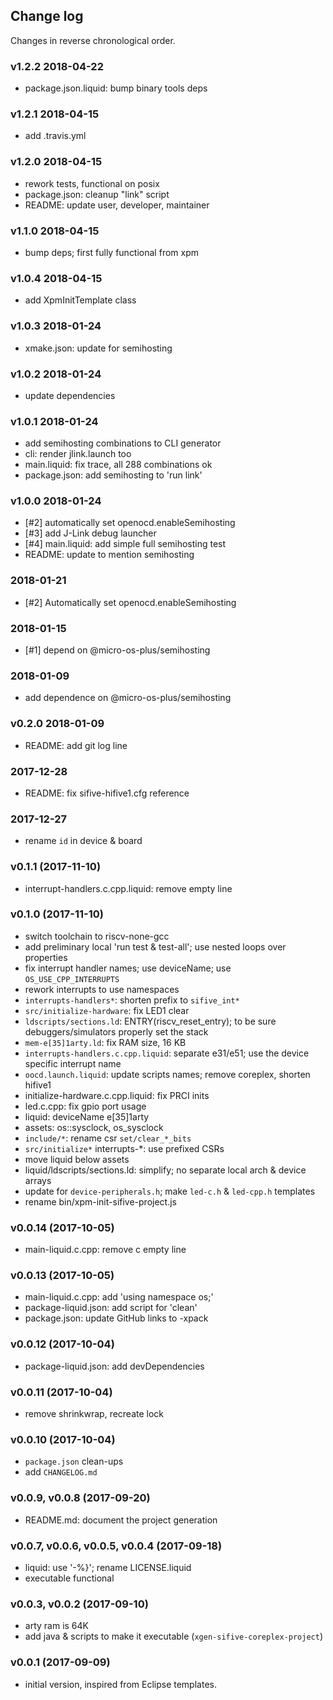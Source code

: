 ## Change log

Changes in reverse chronological order.

### v1.2.2 2018-04-22

- package.json.liquid: bump binary tools deps

### v1.2.1 2018-04-15

- add .travis.yml

### v1.2.0 2018-04-15

- rework tests, functional on posix
- package.json: cleanup "link" script
- README: update user, developer, maintainer

### v1.1.0 2018-04-15

- bump deps; first fully functional from xpm

### v1.0.4 2018-04-15

- add XpmInitTemplate class

### v1.0.3 2018-01-24

- xmake.json: update for semihosting

### v1.0.2 2018-01-24

- update dependencies

### v1.0.1 2018-01-24

- add semihosting combinations to CLI generator
- cli: render jlink.launch too
- main.liquid: fix trace, all 288 combinations ok
- package.json: add semihosting to 'run link'

### v1.0.0 2018-01-24

- [#2] automatically set openocd.enableSemihosting
- [#3] add J-Link debug launcher
- [#4] main.liquid: add simple full semihosting test
- README: update to mention semihosting

### 2018-01-21 

- [#2] Automatically set openocd.enableSemihosting

### 2018-01-15

- [#1] depend on @micro-os-plus/semihosting

### 2018-01-09

- add dependence on @micro-os-plus/semihosting

### v0.2.0 2018-01-09 

- README: add git log line

### 2017-12-28 

- README: fix sifive-hifive1.cfg reference

### 2017-12-27

- rename `id` in device & board

### v0.1.1 (2017-11-10)

- interrupt-handlers.c.cpp.liquid: remove empty line

### v0.1.0 (2017-11-10)

- switch toolchain to riscv-none-gcc
- add preliminary local 'run test & test-all'; use nested loops over properties
- fix interrupt handler names; use deviceName; use `OS_USE_CPP_INTERRUPTS`
- rework interrupts to use namespaces
- `interrupts-handlers*`: shorten prefix to `sifive_int*`
- `src/initialize-hardware`: fix LED1 clear
- `ldscripts/sections.ld`: ENTRY(riscv_reset_entry); to be sure debuggers/simulators properly set the stack
- `mem-e[35]1arty.ld`: fix RAM size, 16 KB
- `interrupts-handlers.c.cpp.liquid`: separate e31/e51; use the device specific interrupt name
- `oocd.launch.liquid`: update scripts names; remove coreplex, shorten hifive1
- initialize-hardware.c.cpp.liquid: fix PRCI inits
- led.c.cpp: fix gpio port usage
- liquid: deviceName e[35]1arty
- assets: os::sysclock, os_sysclock
- `include/*`: rename csr `set/clear_*_bits`
- `src/initialize*` interrupts-*: use prefixed CSRs
- move liquid below assets
- liquid/ldscripts/sections.ld: simplify; no separate local arch & device arrays
- update for `device-peripherals.h`; make `led-c.h` & `led-cpp.h` templates
- rename bin/xpm-init-sifive-project.js

### v0.0.14 (2017-10-05)

- main-liquid.c.cpp: remove c empty line

### v0.0.13 (2017-10-05)

- main-liquid.c.cpp: add 'using namespace os;'
- package-liquid.json: add script for 'clean'
- package.json: update GitHub links to -xpack

### v0.0.12 (2017-10-04)

- package-liquid.json: add devDependencies

### v0.0.11 (2017-10-04)

- remove shrinkwrap, recreate lock

### v0.0.10 (2017-10-04)

- `package.json` clean-ups
- add `CHANGELOG.md`

### v0.0.9, v0.0.8 (2017-09-20)

- README.md: document the project generation

### v0.0.7, v0.0.6, v0.0.5, v0.0.4 (2017-09-18)

- liquid: use '-%}'; rename LICENSE.liquid
- executable functional

### v0.0.3, v0.0.2 (2017-09-10)

- arty ram is 64K
- add java & scripts to make it executable (`xgen-sifive-coreplex-project`)

### v0.0.1 (2017-09-09)

- initial version, inspired from Eclipse templates.


